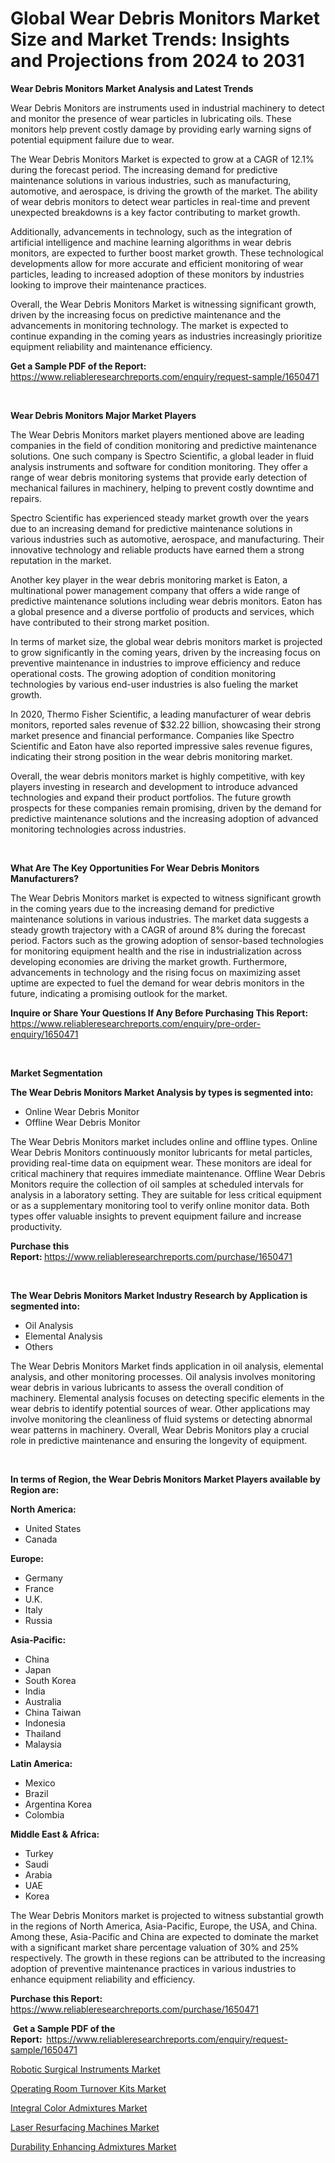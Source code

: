 <p><h1>Global Wear Debris Monitors Market Size and Market Trends: Insights and Projections from 2024 to 2031</h1></p><p><strong>Wear Debris Monitors Market Analysis and Latest Trends</strong></p>
<p><p>Wear Debris Monitors are instruments used in industrial machinery to detect and monitor the presence of wear particles in lubricating oils. These monitors help prevent costly damage by providing early warning signs of potential equipment failure due to wear.</p><p>The Wear Debris Monitors Market is expected to grow at a CAGR of 12.1% during the forecast period. The increasing demand for predictive maintenance solutions in various industries, such as manufacturing, automotive, and aerospace, is driving the growth of the market. The ability of wear debris monitors to detect wear particles in real-time and prevent unexpected breakdowns is a key factor contributing to market growth.</p><p>Additionally, advancements in technology, such as the integration of artificial intelligence and machine learning algorithms in wear debris monitors, are expected to further boost market growth. These technological developments allow for more accurate and efficient monitoring of wear particles, leading to increased adoption of these monitors by industries looking to improve their maintenance practices.</p><p>Overall, the Wear Debris Monitors Market is witnessing significant growth, driven by the increasing focus on predictive maintenance and the advancements in monitoring technology. The market is expected to continue expanding in the coming years as industries increasingly prioritize equipment reliability and maintenance efficiency.</p></p>
<p><strong>Get a Sample PDF of the Report:&nbsp;</strong> <a href="https://www.reliableresearchreports.com/enquiry/request-sample/1650471">https://www.reliableresearchreports.com/enquiry/request-sample/1650471</a></p>
<p>&nbsp;</p>
<p><strong>Wear Debris Monitors Major Market Players</strong></p>
<p><p>The Wear Debris Monitors market players mentioned above are leading companies in the field of condition monitoring and predictive maintenance solutions. One such company is Spectro Scientific, a global leader in fluid analysis instruments and software for condition monitoring. They offer a range of wear debris monitoring systems that provide early detection of mechanical failures in machinery, helping to prevent costly downtime and repairs.</p><p>Spectro Scientific has experienced steady market growth over the years due to an increasing demand for predictive maintenance solutions in various industries such as automotive, aerospace, and manufacturing. Their innovative technology and reliable products have earned them a strong reputation in the market.</p><p>Another key player in the wear debris monitoring market is Eaton, a multinational power management company that offers a wide range of predictive maintenance solutions including wear debris monitors. Eaton has a global presence and a diverse portfolio of products and services, which have contributed to their strong market position.</p><p>In terms of market size, the global wear debris monitors market is projected to grow significantly in the coming years, driven by the increasing focus on preventive maintenance in industries to improve efficiency and reduce operational costs. The growing adoption of condition monitoring technologies by various end-user industries is also fueling the market growth.</p><p>In 2020, Thermo Fisher Scientific, a leading manufacturer of wear debris monitors, reported sales revenue of $32.22 billion, showcasing their strong market presence and financial performance. Companies like Spectro Scientific and Eaton have also reported impressive sales revenue figures, indicating their strong position in the wear debris monitoring market.</p><p>Overall, the wear debris monitors market is highly competitive, with key players investing in research and development to introduce advanced technologies and expand their product portfolios. The future growth prospects for these companies remain promising, driven by the demand for predictive maintenance solutions and the increasing adoption of advanced monitoring technologies across industries.</p></p>
<p>&nbsp;</p>
<p><strong>What Are The Key Opportunities For Wear Debris Monitors Manufacturers?</strong></p>
<p><p>The Wear Debris Monitors market is expected to witness significant growth in the coming years due to the increasing demand for predictive maintenance solutions in various industries. The market data suggests a steady growth trajectory with a CAGR of around 8% during the forecast period. Factors such as the growing adoption of sensor-based technologies for monitoring equipment health and the rise in industrialization across developing economies are driving the market growth. Furthermore, advancements in technology and the rising focus on maximizing asset uptime are expected to fuel the demand for wear debris monitors in the future, indicating a promising outlook for the market.</p></p>
<p><strong>Inquire or Share Your Questions If Any Before Purchasing This Report:</strong> <a href="https://www.reliableresearchreports.com/enquiry/pre-order-enquiry/1650471">https://www.reliableresearchreports.com/enquiry/pre-order-enquiry/1650471</a></p>
<p>&nbsp;</p>
<p><strong>Market Segmentation</strong></p>
<p><strong>The Wear Debris Monitors Market Analysis by types is segmented into:</strong></p>
<p><ul><li>Online Wear Debris Monitor</li><li>Offline Wear Debris Monitor</li></ul></p>
<p><p>The Wear Debris Monitors market includes online and offline types. Online Wear Debris Monitors continuously monitor lubricants for metal particles, providing real-time data on equipment wear. These monitors are ideal for critical machinery that requires immediate maintenance. Offline Wear Debris Monitors require the collection of oil samples at scheduled intervals for analysis in a laboratory setting. They are suitable for less critical equipment or as a supplementary monitoring tool to verify online monitor data. Both types offer valuable insights to prevent equipment failure and increase productivity.</p></p>
<p><strong>Purchase this Report:&nbsp;</strong><a href="https://www.reliableresearchreports.com/purchase/1650471">https://www.reliableresearchreports.com/purchase/1650471</a></p>
<p>&nbsp;</p>
<p><strong>The Wear Debris Monitors Market Industry Research by Application is segmented into:</strong></p>
<p><ul><li>Oil Analysis</li><li>Elemental Analysis</li><li>Others</li></ul></p>
<p><p>The Wear Debris Monitors Market finds application in oil analysis, elemental analysis, and other monitoring processes. Oil analysis involves monitoring wear debris in various lubricants to assess the overall condition of machinery. Elemental analysis focuses on detecting specific elements in the wear debris to identify potential sources of wear. Other applications may involve monitoring the cleanliness of fluid systems or detecting abnormal wear patterns in machinery. Overall, Wear Debris Monitors play a crucial role in predictive maintenance and ensuring the longevity of equipment.</p></p>
<p>&nbsp;</p>
<p><strong>In terms of Region, the Wear Debris Monitors Market Players available by Region are:</strong></p>
<p>
    <p> <strong> North America: </strong>
        <ul>
            <li>United States</li>
            <li>Canada</li>
        </ul>
        </p> 
    <p> <strong> Europe: </strong>
        <ul>
            <li>Germany</li>
            <li>France</li>
            <li>U.K.</li>
            <li>Italy</li>
            <li>Russia</li>
        </ul>
        </p> 
    <p> <strong> Asia-Pacific: </strong>
        <ul>
            <li>China</li>
            <li>Japan</li>
            <li>South Korea</li>
            <li>India</li>
            <li>Australia</li>
            <li>China Taiwan</li>
            <li>Indonesia</li>
            <li>Thailand</li>
            <li>Malaysia</li>
        </ul>
        </p> 
    <p> <strong> Latin America: </strong>
        <ul>
            <li>Mexico</li>
            <li>Brazil</li>
            <li>Argentina Korea</li>
            <li>Colombia</li>
        </ul>
        </p> 
    <p> <strong> Middle East & Africa: </strong>
        <ul>
            <li>Turkey</li>
            <li>Saudi</li>
            <li>Arabia</li>
            <li>UAE</li>
            <li>Korea</li>
        </ul>
    </p>
    </p>
<p><p>The Wear Debris Monitors market is projected to witness substantial growth in the regions of North America, Asia-Pacific, Europe, the USA, and China. Among these, Asia-Pacific and China are expected to dominate the market with a significant market share percentage valuation of 30% and 25% respectively. The growth in these regions can be attributed to the increasing adoption of preventive maintenance practices in various industries to enhance equipment reliability and efficiency.</p></p>
<p><strong>Purchase this Report: </strong><a href="https://www.reliableresearchreports.com/purchase/1650471">https://www.reliableresearchreports.com/purchase/1650471</a></p>
<p>&nbsp;<strong>Get a Sample PDF of the Report:&nbsp;&nbsp;</strong><a href="https://www.reliableresearchreports.com/enquiry/request-sample/1650471">https://www.reliableresearchreports.com/enquiry/request-sample/1650471</a></p>
<p><strong></strong></p>
<p><p><a href="https://medium.com/@kartik.reportprime/robotic-surgical-instruments-market-insight-market-trends-growth-forecasted-from-2024-to-2031-9243c8aa6ce8">Robotic Surgical Instruments Market</a></p><p><a href="https://medium.com/@kartik.reportprime/operating-room-turnover-kits-market-trends-forecast-and-competitive-analysis-to-2031-a5f0ce528bfd">Operating Room Turnover Kits Market</a></p><p><a href="https://github.com/AKSHATREPORTPRIME/Market-Research-Report-List-3/blob/main/integral-color-admixtures-market.md">Integral Color Admixtures Market</a></p><p><a href="https://medium.com/@kartik.reportprime/laser-resurfacing-machines-market-size-and-market-trends-complete-industry-overview-2024-to-2031-211df42af525">Laser Resurfacing Machines Market</a></p><p><a href="https://github.com/indrystar/Market-Research-Report-List-1/blob/main/durability-enhancing-admixtures-market.md">Durability Enhancing Admixtures Market</a></p></p>
